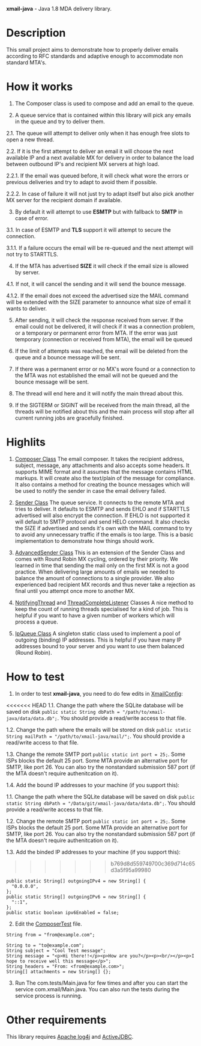 **xmail-java** - Java 1.8 MDA delivery library.

# Description
This small project aims to demonstrate how to properly deliver emails according to RFC standards and adaptive enough to accommodate non standard MTA's.

# How it works
1. The Composer class is used to compose and add an email to the queue.

2. A queue service that is contained within this library will pick any emails in the queue and try to deliver them.

2.1. The queue will attempt to deliver only when it has enough free slots to open a new thread.

2.2. If it is the first attempt to deliver an email it will choose the next available IP and a next available MX for delivery in order to balance the load between outbound IP's and recipient MX servers at high load.

2.2.1. If the email was queued before, it will check what wore the errors or previous deliveries and try to adapt to avoid them if possible.

2.2.2. In case of failure it will not just try to adapt itself but also pick another MX server for the recipient domain if available.

3. By default it will attempt to use **ESMTP** but with fallback to **SMTP** in case of error.

3.1. In case of ESMTP and **TLS** support it will attempt to secure the connection.

3.1.1. If a failure occurs the email will be re-queued and the next attempt will not try to STARTTLS.

4. If the MTA has advertised **SIZE** it will check if the email size is allowed by server.

4.1. If not, it will cancel the sending and it will send the bounce message.

4.1.2. If the email does not exceed the advertised size the MAIL command will be extended with the SIZE parameter to announce what size of email it wants to deliver.

5. After sending, it will check the response received from server. If the email could not be delivered, it will check if it was a connection problem, or a temporary or permanent error from MTA. If the error was just temporary (connection or received from MTA), the email will be queued

6. If the limit of attempts was reached, the email will be deleted from the queue and a bounce message will be sent.

7. If there was a permanent error or no MX's wore found or a connection to the MTA was not established the email will not be queued and the bounce message will be sent.

8. The thread will end here and it will notify the main thread about this.

9. If the SIGTERM or SIGINT will be received from the main thread, all the threads will be notified about this and the main process will stop after all current running jobs are gracefully finished.

# Highlits

1. [Composer Class](https://github.com/tntu/xmail-java/blob/master/src/com/xmail/SMTP/Composer.java)
The email composer. It takes the recipient address, subject, message, any attachments and also accepts some headers.
It supports MIME format and it assumes that the message contains HTML markups. It will create also the text/plain of the message for compliance.
It also contains a method for creating the bounce messages which will be used to notify the sender in case the email delivery failed.

2. [Sender Class](https://github.com/tntu/xmail-java/blob/master/src/com/xmail/SMTP/Sender.java)
The queue service.
It connects to the remote MTA and tries to deliver.
It defaults to ESMTP and sends EHLO and if STARTTLS advertised will also encrypt the connection.
If EHLO is not supported it will default to SMTP protocol and send HELO command.
It also checks the SIZE if advertised and sends it's own with the MAIL command to try to avoid any unnecessary traffic if the emails is too large.
This is a basic implementation to demonstrate how things should work.

3. [AdvancedSender Class](https://github.com/tntu/xmail-java/blob/master/src/com/xmail/SMTP/AdvancedSender.java)
This is  an extension of the Sender Class and comes with Round Robin MX cycling, ordered by their priority.
We learned in time that sending the mail only on the first MX is not a good practice.
When delivering large amounts of emails we needed to balance the amount of connections to a single provider.
We also experienced bad recipient MX records and thus never take a rejection as final until you attempt once more to another MX.

4. [NotifyingThread](https://github.com/tntu/xmail-java/blob/master/src/com/xmail/Threads/NotifyingThread.java) and [ThreadCompleteListener](https://github.com/tntu/xmail-java/blob/master/src/com/xmail/Threads/ThreadCompleteListener.java) Classes
A nice method to keep the count of running threads specialised for a kind of job.
This is helpful if you want to have a given number of workers which will process a queue.

5. [IpQueue Class](https://github.com/tntu/xmail-java/blob/master/src/com/xmail/XmailService/IpQueue.java)
A singleton static class used to implement a pool of outgoing (binding) IP addresses.
This is helpful if you have many IP addresses bound to your server and you want to use them balanced (Round Robin).

# How to test
1. In order to test **xmail-java**, you need to do few edits in [XmailConfig]():

<<<<<<< HEAD
1.1. Change the path where the SQLite database will be saved on disk ```public static String dbPath = "/path/to/xmail-java/data/data.db";```. You should provide a read/write access to that file.

1.2. Change the path where the emails will be stored on disk ```public static String mailPath = "/path/to/xmail-java/mail/";```. You should provide a read/write access to that file.

1.3. Change the remote SMTP port ```public static int port = 25;```. Some ISPs blocks the default 25 port. Some MTA provide an alternative port for SMTP, like port 26. You can also try the nonstandard submission 587 port (if the MTA doesn't require authenitcation on it).

1.4. Add the bound IP addresses to your machine (if you support this):

1.1. Change the path where the SQLite database will be saved on disk ```public static String dbPath = "/Data/git/xmail-java/data/data.db";```. You should provide a read/write access to that file.

1.2. Change the remote SMTP port ```public static int port = 25;```. Some ISPs blocks the default 25 port. Some MTA provide an alternative port for SMTP, like port 26. You can also try the nonstandard submission 587 port (if the MTA doesn't require authenitcation on it).

1.3. Add the binded IP addresses to your machine (if you support this):
>>>>>>> b769d8d559749700c369d714c65d3a5f95a99980
```
public static String[] outgoingIPv4 = new String[] {
  "0.0.0.0",
};
public static String[] outgoingIPv6 = new String[] {
  "::1",
};
public static boolean ipv6Enabled = false;
```

2. Edit the [ComposerTest](https://github.com/tntu/xmail-java/blob/master/tests/com/tests/ComposerTest.java) file.
```
String from = "from@example.com";

String to = "to@example.com";
String subject = "Cool Test message";
String message = "<p>Hi there!!</p><p>How are you?</p><p><br/></p><p>I hope to receive well this message</p>";
String headers = "From: <from@example.com>";
String[] attachments = new String[] {};
```

3. Run The com.tests/Main.java for few times and after you can start the service com.xmail/Main.java. You can also run the tests during the service process is running.

# Other requirements
This library requires [Apache log4j](http://logging.apache.org/log4j/1.2/) and [ActiveJDBC](http://javalite.io/activejdbc).

